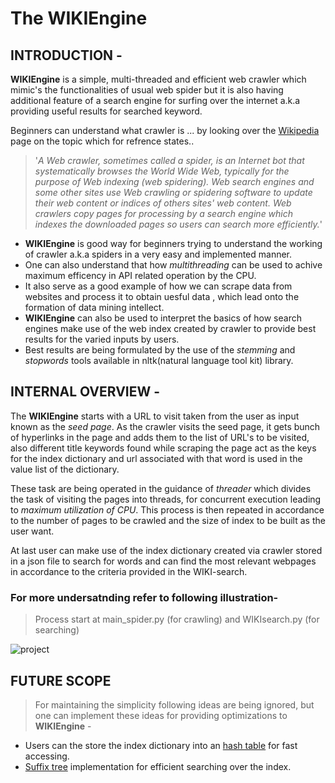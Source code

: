 # The WIKIEngine
## INTRODUCTION -

**WIKIEngine** is a simple, multi-threaded and efficient web crawler which mimic's the functionalities of usual web spider but it is also having additional feature of a search engine for surfing over the internet a.k.a providing useful results for searched keyword.


Beginners can understand what crawler is ... by looking over the [Wikipedia](https://en.wikipedia.org/wiki/Web_crawler) page on the topic which for refrence states..

> '*A Web crawler, sometimes called a spider, is an Internet bot that systematically browses the World Wide Web, typically for the purpose of Web indexing (web spidering).
Web search engines and some other sites use Web crawling or spidering software to update their web content or indices of others sites' web content. Web crawlers copy pages for processing by a search engine which indexes the downloaded pages so users can search more efficiently.*'


- **WIKIEngine** is good way for beginners trying to understand the working of crawler a.k.a spiders in a very easy and implemented manner.
- One can also understand that how *multithreading* can be used to achive maximum efficency in API related operation by the CPU.
- It also serve as a good example of how we can scrape data from websites and process it to obtain uesful data , which lead onto the formation of data mining intellect.
- **WIKIEngine** can also be used to interpret the basics of how search engines make use of the web index created by crawler to provide best results for the varied inputs by users.
- Best results are being formulated by the use of the *stemming* and *stopwords* tools available in nltk(natural language tool kit) library.

## INTERNAL OVERVIEW -

The **WIKIEngine** starts with a URL to visit taken from the user as input known as the *seed page*. As the crawler visits the seed page, it gets bunch of hyperlinks in the page and adds them to the list of URL's to be visited, also different title keywords found while scraping the page act as the keys for the index dictionary and url associated with that word is used in the value list of the dictionary.

These task are being operated in the guidance of *threader* which divides the task of visiting the pages into threads, for concurrent execution leading to *maximum utilization of CPU*. This process is then repeated in accordance to the number of pages to be crawled and the size of index to be built as the user want. 

At last user can make use of the index dictionary created via crawler stored in a json file to search for words and can find the most relevant webpages in accordance to the criteria provided in the WIKI-search.

### For more undersatnding refer to following illustration- 
> Process start at main_spider.py (for crawling) and WIKIsearch.py (for searching)

![project](https://user-images.githubusercontent.com/30331393/38129174-7fa1bf22-341b-11e8-98a9-0ee809ca1144.png)

## FUTURE SCOPE

> For maintaining the simplicity following ideas are being ignored, but one can implement these ideas for providing optimizations to **WIKIEngine** -
- Users can the store the index dictionary into an [hash table](https://en.wikipedia.org/wiki/Hash_function) for fast accessing.
- [Suffix tree](https://en.wikipedia.org/wiki/Suffix_tree) implementation for efficient searching over the index. 

